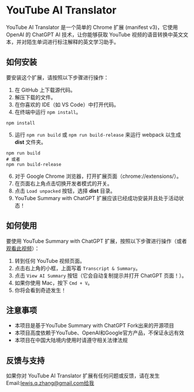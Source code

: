 # YouTube AI Translator

YouTube AI Translator 是一个简单的 Chrome 扩展 (manifest v3)，它使用 OpenAI 的 ChatGPT AI 技术，让你能够获取 YouTube 视频的语音转换中英文文本，并对陌生单词进行标注解释的英文学习助手。

## 如何安装

要安装这个扩展，请按照以下步骤进行操作：

1. 在 GitHub 上下载源代码。
2. 解压下载的文件。
3. 在你喜欢的 IDE（如 VS Code）中打开代码。
4. 在终端中运行 `npm install`。
```
npm install
```
5. 运行 `npm run build` 或 `npm run build-release` 来运行 webpack 以生成 **dist** 文件夹。
```
npm run build
# 或者
npm run build-release
```
6. 对于 Google Chrome 浏览器，打开扩展页面（chrome://extensions/）。
7. 在页面右上角点击切换开发者模式的开关。
8. 点击 `Load unpacked` 按钮，选择 **dist** 目录。
9. YouTube Summary with ChatGPT 扩展应该已经成功安装并且处于活动状态！

## 如何使用

要使用 YouTube Summary with ChatGPT 扩展，按照以下步骤进行操作（或者 [观看此视频](https://www.youtube.com/watch?v=pNxsdLif2cs)）：

1. 转到任何 YouTube 视频页面。
2. 点击右上角的小框，上面写着 `Transcript & Summary`。
3. 点击 `View AI Summary` 按钮（它会自动复制提示并打开 ChatGPT 页面！）。
4. 如果你使用 Mac，按下 `Cmd + V`。
5. 你将会看到奇迹发生！

## 注意事项

- 本项目是基于YouTube Summary with ChatGPT Fork出来的开源项目
- 本项目高度依赖于YouTube、OpenAI和Google官方产品，不保证永远有效
- 本项目在中国大陆境内使用时请遵守相关法律法规

## 反馈与支持

如果你对 YouTube AI Translator 扩展有任何问题或反馈，请在发生Email:lewis.q.zhang@gmail.com给我